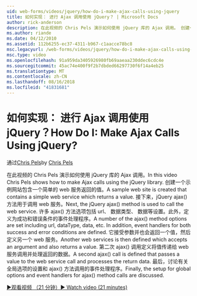 ```yaml
---
uid: web-forms/videos/jquery/how-do-i-make-ajax-calls-using-jquery
title: 如何实现： 进行 Ajax 调用使用 jQuery？ | Microsoft Docs
author: rick-anderson
description: 在此视频的 Chris Pels 演示如何使用 jQuery 库的 Ajax 调用。 创建一个示例网站包含一个简单的 web 服务，它将返回...
ms.author: riande
ms.date: 04/12/2010
ms.assetid: 112b6255-ec37-4311-b967-c1aacce78bc8
msc.legacyurl: /web-forms/videos/jquery/how-do-i-make-ajax-calls-using-jquery
msc.type: video
ms.openlocfilehash: 91a959da3405926980fb69aaeaa230ddec6cdc4e
ms.sourcegitcommit: 45ac74e400f9f2b7dbded66297730f6f14a4eb25
ms.translationtype: MT
ms.contentlocale: zh-CN
ms.lasthandoff: 08/16/2018
ms.locfileid: "41831681"
---
```

<a name="how-do-i-make-ajax-calls-using-jquery"></a><span data-ttu-id="cdc48-105">如何实现： 进行 Ajax 调用使用 jQuery？</span><span class="sxs-lookup"><span data-stu-id="cdc48-105">How Do I: Make Ajax Calls Using jQuery?</span></span>
====================
<span data-ttu-id="cdc48-106">通过[Chris Pels](https://twitter.com/chrispels)</span><span class="sxs-lookup"><span data-stu-id="cdc48-106">by [Chris Pels](https://twitter.com/chrispels)</span></span>

<span data-ttu-id="cdc48-107">在此视频的 Chris Pels 演示如何使用 jQuery 库的 Ajax 调用。</span><span class="sxs-lookup"><span data-stu-id="cdc48-107">In this video Chris Pels shows how to make Ajax calls using the jQuery library.</span></span> <span data-ttu-id="cdc48-108">创建一个示例网站包含一个简单的 web 服务返回的值。</span><span class="sxs-lookup"><span data-stu-id="cdc48-108">A sample web site is created that contains a simple web service which returns a value.</span></span> <span data-ttu-id="cdc48-109">接下来，jQuery ajax() 方法用于调用 web 服务。</span><span class="sxs-lookup"><span data-stu-id="cdc48-109">Next, the jQuery ajax() method is used to call the web service.</span></span> <span data-ttu-id="cdc48-110">许多 ajax() 方法选项包括 url、 数据类型、 数据等设置。此外，定义为成功和错误条件的事件处理程序。</span><span class="sxs-lookup"><span data-stu-id="cdc48-110">A number of the ajax() method options are set including url, dataType, data, etc. In addition, event handlers for both success and error conditions are defined.</span></span> <span data-ttu-id="cdc48-111">它接受参数并也会返回一个值，然后定义另一个 web 服务。</span><span class="sxs-lookup"><span data-stu-id="cdc48-111">Another web services is then defined which accepts an argument and also returns a value.</span></span> <span data-ttu-id="cdc48-112">第二次 ajax() 调用定义将值传递给 web 服务调用并处理返回的数据。</span><span class="sxs-lookup"><span data-stu-id="cdc48-112">A second ajax() call is defined that passes a value to the web service call and processes the return data.</span></span> <span data-ttu-id="cdc48-113">最后，讨论有关全局选项的设置和 ajax() 方法调用的事件处理程序。</span><span class="sxs-lookup"><span data-stu-id="cdc48-113">Finally, the setup for global options and event handlers for ajax() method calls are discussed.</span></span>

[<span data-ttu-id="cdc48-114">&#9654;观看视频 （21 分钟）</span><span class="sxs-lookup"><span data-stu-id="cdc48-114">&#9654; Watch video (21 minutes)</span></span>](https://channel9.msdn.com/Blogs/ASP-NET-Site-Videos/how-do-i-make-ajax-calls-using-jquery)
